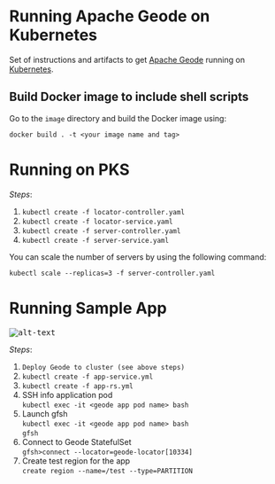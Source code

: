 # Running Apache Geode on Kubernetes

Set of instructions and artifacts to get [Apache Geode](http://geode.incubator.apache.org) running on [Kubernetes](http://kubernetes.io/).

## Build Docker image to include shell scripts

Go to the `image` directory and build the Docker image using:

`docker build . -t <your image name and tag>`

# Running on PKS

*Steps*:

1. `kubectl create -f locator-controller.yaml`
1. `kubectl create -f locator-service.yaml`
1. `kubectl create -f server-controller.yaml`
1. `kubectl create -f server-service.yaml`

You can scale the number of servers by using the following command:

`kubectl scale --replicas=3 -f server-controller.yaml`

# Running Sample App

<kbd>![alt-text](https://github.com/azwickey-pivotal/geode-kubernetes/blob/master/screenshot.png)</kbd>

*Steps*:

1. `Deploy Geode to cluster (see above steps)`
1. `kubectl create -f app-service.yml`
1. `kubectl create -f app-rs.yml`
1. SSH info application pod<br>`kubectl exec -it <geode app pod name> bash`
1. Launch gfsh<br>`kubectl exec -it <geode app pod name> bash`<br>`gfsh`
1. Connect to Geode StatefulSet<br>`gfsh>connect --locator=geode-locator[10334]`
1. Create test region for the app<br>`create region --name=/test --type=PARTITION`

